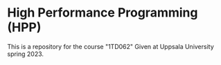 # High Performance Programming (HPP) 
This is a repository for the course "1TD062" Given at Uppsala University spring 2023.

